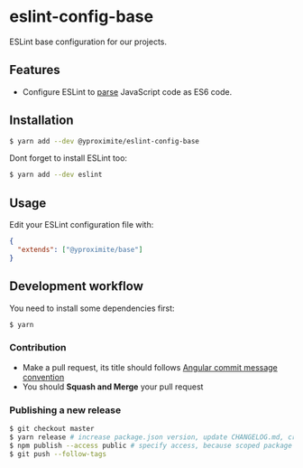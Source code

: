 # eslint-config-base
ESLint base configuration for our projects.

## Features

- Configure ESLint to [parse](https://eslint.org/docs/user-guide/configuring#specifying-parser-options) JavaScript code as ES6 code. 

## Installation

```bash
$ yarn add --dev @yproximite/eslint-config-base
```

Dont forget to install ESLint too:

```bash
$ yarn add --dev eslint
```

## Usage

Edit your ESLint configuration file with:

```json
{
  "extends": ["@yproximite/base"]
}
```

## Development workflow

You need to install some dependencies first:
```bash
$ yarn
```

### Contribution

- Make a pull request, its title should follows [Angular commit message convention](https://github.com/angular/angular/blob/master/CONTRIBUTING.md#commit-message-format)
- You should **Squash and Merge** your pull request

### Publishing a new release

```bash
$ git checkout master
$ yarn release # increase package.json version, update CHANGELOG.md, create a new git tag, create a new git commit
$ npm publish --access public # specify access, because scoped package are private by default
$ git push --follow-tags
```

